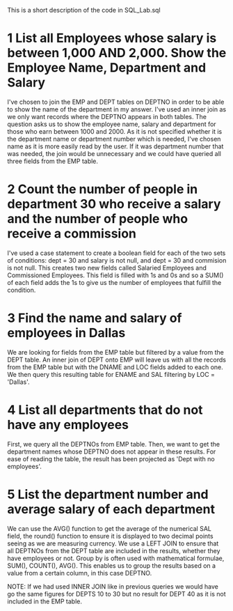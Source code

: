 
This is a short description of the code in SQL_Lab.sql

# 1 List all Employees whose salary is between 1,000 AND 2,000. Show the Employee Name, Department and Salary
I've chosen to join the EMP and DEPT tables on DEPTNO in order to be able to show the name of the department in my answer. 
I've used an inner join as we only want records where the DEPTNO appears in both tables.
The question asks us to show the employee name, salary and department for those who earn between 1000 and 2000. 
As it is not specified whether it is the department name or department number which is needed, I've chosen name as it is more easily read by the user.
If it was department number that was needed, the join would be unnecessary and we could have queried all three fields from the EMP table.

# 2 Count the number of people in department 30 who receive a salary and the number of people who receive a commission
I've used a case statement to create a boolean field for each of the two sets of conditions: dept = 30 and salary is not null, and dept = 30 and commision is not null.
This creates two new fields called Salaried Employees and Commissioned Employees.
This field is filled with 1s and 0s and so a SUM() of each field adds the 1s to give us the number of employees that fulfill the condition.

# 3 Find the name and salary of employees in Dallas
We are looking for fields from the EMP table but filtered by a value from the DEPT table.
An inner join of DEPT onto EMP will leave us with all the records from the EMP table but with the DNAME and LOC fields added to each one.
We then query this resulting table for ENAME and SAL filtering by LOC = 'Dallas'.

# 4 List all departments that do not have any employees
First, we query all the DEPTNOs from EMP table. 
Then, we want to get the department names whose DEPTNO does not appear in these results.
For ease of reading the table, the result has been projected as 'Dept with no employees'.

# 5 List the department number and average salary of each department
We can use the AVG() function to get the average of the numerical SAL field, the round() function to ensure it is displayed to two decimal points seeing as we are measuring currency. 
We use a LEFT JOIN to ensure that all DEPTNOs from the DEPT table are included in the results, whether they have employees or not.
Group by is often used with mathematical formulae, SUM(), COUNT(), AVG().
This enables us to group the results based on a value from a certain column, in this case DEPTNO.

NOTE: If we had used INNER JOIN like in previous queries we would have go the same figures for DEPTS 10 to 30 but no result for DEPT 40 as it is not included in the EMP table.
